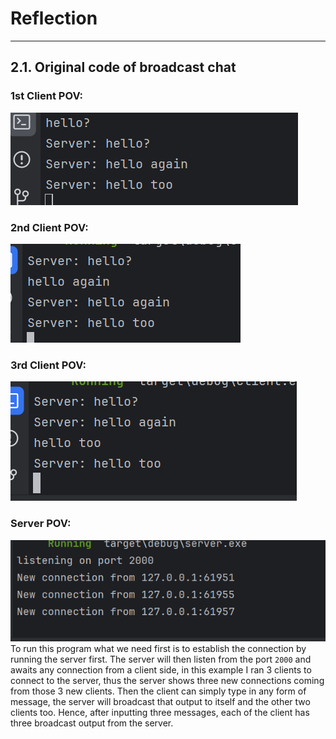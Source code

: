 # Reflection
<hr>

## 2.1. Original code of broadcast chat
### 1st Client POV:
![img.png](img.png)
### 2nd Client POV:
![img_1.png](img_1.png)
### 3rd Client POV:
![img_2.png](img_2.png)
### Server POV:
![img_3.png](img_3.png)
To run this program what we need first is to establish the connection by running the server first. The server will then listen from the port `2000` and awaits any connection from a client side, in this example I ran 3 clients to connect to the server, thus the server shows three new connections coming from those 3 new clients. Then the client can simply type in any form of message, the server will broadcast that output to itself and the other two clients too. Hence, after inputting three messages, each of the client has three broadcast output from the server.